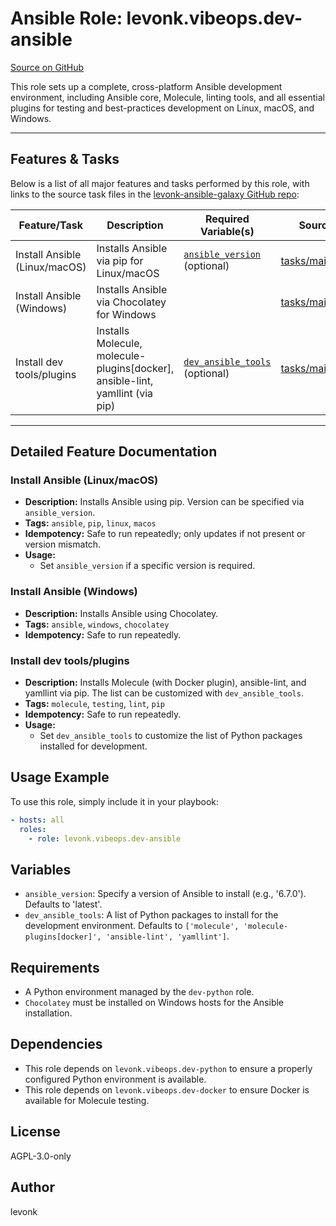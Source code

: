 # Ansible Role: levonk.vibeops.dev-ansible

[Source on GitHub](https://github.com/levonk/levonk-ansible-galaxy/tree/main/levonk/vibeops/roles/dev-ansible)

This role sets up a complete, cross-platform Ansible development environment, including Ansible core, Molecule, linting tools, and all essential plugins for testing and best-practices development on Linux, macOS, and Windows.

---

## Features & Tasks

Below is a list of all major features and tasks performed by this role, with links to the source task files in the [levonk-ansible-galaxy GitHub repo](https://github.com/levonk/levonk-ansible-galaxy/tree/main/levonk/vibeops/roles/dev-ansible/tasks):

| Feature/Task                 | Description                                        | Required Variable(s)                | Source |
|------------------------------|----------------------------------------------------|-------------------------------------|--------|
| Install Ansible (Linux/macOS)| Installs Ansible via pip for Linux/macOS           | [`ansible_version`](#ansible_version) (optional) | [tasks/main.yml](tasks/main.yml) |
| Install Ansible (Windows)    | Installs Ansible via Chocolatey for Windows        |                                     | [tasks/main.yml](tasks/main.yml) |
| Install dev tools/plugins    | Installs Molecule, molecule-plugins[docker], ansible-lint, yamllint (via pip) | [`dev_ansible_tools`](#dev_ansible_tools) (optional) | [tasks/main.yml](tasks/main.yml) |

---

## Detailed Feature Documentation

### Install Ansible (Linux/macOS)
- **Description:** Installs Ansible using pip. Version can be specified via `ansible_version`.
- **Tags:** `ansible`, `pip`, `linux`, `macos`
- **Idempotency:** Safe to run repeatedly; only updates if not present or version mismatch.
- **Usage:**
  - Set `ansible_version` if a specific version is required.

### Install Ansible (Windows)
- **Description:** Installs Ansible using Chocolatey.
- **Tags:** `ansible`, `windows`, `chocolatey`
- **Idempotency:** Safe to run repeatedly.

### Install dev tools/plugins
- **Description:** Installs Molecule (with Docker plugin), ansible-lint, and yamllint via pip. The list can be customized with `dev_ansible_tools`.
- **Tags:** `molecule`, `testing`, `lint`, `pip`
- **Idempotency:** Safe to run repeatedly.
- **Usage:**
  - Set `dev_ansible_tools` to customize the list of Python packages installed for development.


## Usage Example

To use this role, simply include it in your playbook:

```yaml
- hosts: all
  roles:
    - role: levonk.vibeops.dev-ansible
```

## Variables

- `ansible_version`: Specify a version of Ansible to install (e.g., '6.7.0'). Defaults to 'latest'.
- `dev_ansible_tools`: A list of Python packages to install for the development environment. Defaults to `['molecule', 'molecule-plugins[docker]', 'ansible-lint', 'yamllint']`.

## Requirements

- A Python environment managed by the `dev-python` role.
- `Chocolatey` must be installed on Windows hosts for the Ansible installation.

## Dependencies

- This role depends on `levonk.vibeops.dev-python` to ensure a properly configured Python environment is available.
- This role depends on `levonk.vibeops.dev-docker` to ensure Docker is available for Molecule testing.

## License

AGPL-3.0-only

## Author

levonk
